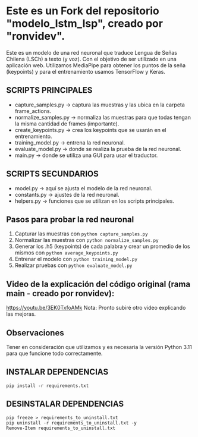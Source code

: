 # Este es un Fork del repositorio "modelo_lstm_lsp", creado por "ronvidev".
Este es un modelo de una red neuronal que traduce Lengua de Señas Chilena (LSCh) a texto (y voz). Con el objetivo de ser utilizado en una aplicación web. Utilizamos MediaPipe para obtener los puntos de la seña (keypoints) y para el entrenamiento usamos TensorFlow y Keras.

## SCRIPTS PRINCIPALES
- capture_samples.py → captura las muestras y las ubica en la carpeta frame_actions.
- normalize_samples.py → normaliza las muestras para que todas tengan la misma cantidad de frames (importante).
- create_keypoints.py → crea los keypoints que se usarán en el entrenamiento.
- training_model.py → entrena la red neuronal.
- evaluate_model.py → donde se realiza la prueba de la red neuronal.
- main.py → donde se utiliza una GUI para usar el traductor.

## SCRIPTS SECUNDARIOS
- model.py → aquí se ajusta el modelo de la red neuronal.
- constants.py → ajustes de la red neuronal.
- helpers.py → funciones que se utilizan en los scripts principales.

## Pasos para probar la red neuronal
1. Capturar las muestras con ```python capture_samples.py```
2. Normalizar las muestras con ```python normalize_samples.py```
2. Generar los .h5 (keypoints) de cada palabra y crear un promedio de los mismos con ```python average_keypoints.py```
3. Entrenar el modelo con ```python training_model.py```
4. Realizar pruebas con ```python evaluate_model.py```

## Video de la explicación del código original (rama main - creado por ronvidev):
https://youtu.be/3EK0TxfoAMk
Nota: Pronto subiré otro video explicando las mejoras.

## Observaciones
Tener en consideración que utilizamos y es necesaria la versión Python 3.11 para que funcione todo correctamente.

## INSTALAR DEPENDENCIAS
```pip install -r requirements.txt```

## DESINSTALAR DEPENDENCIAS
```
pip freeze > requirements_to_uninstall.txt
pip uninstall -r requirements_to_uninstall.txt -y
Remove-Item requirements_to_uninstall.txt
```